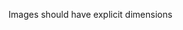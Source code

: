 <!-- * Very Doable -->

<!-- ? I have an idea but not sure -->
<!-- Header nav should have <a> and not buttons -->
<!-- Update onclicks to be event listener handled -->
<!-- All buttons should be links -->
<!-- Add pointer to all -->
<!-- Setup popup form to actual -->
<!-- Content cards should have 2 columns etc -->
<!-- Merge Tim's index.html -->
<!-- About Section image should have fallback -->
<!-- Add links to all <a> -->
<!-- Hero image should be actual img and not background -->
Images should have explicit dimensions

<!-- ! Will have to learn -->

<!-- TODO Unsorted-->